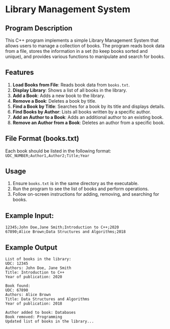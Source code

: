 # Library Management System

## Program Description
This C++ program implements a simple Library Management System that allows users to manage a collection of books. 
The program reads book data from a file, stores the information in a set (to keep books sorted and unique), 
and provides various functions to manipulate and search for books.

## Features
1. __Load Books from File__: Reads book data from `books.txt`.
2. __Display Library__: Shows a list of all books in the library.
3. __Add a Book__: Adds a new book to the library.
4. __Remove a Book__: Deletes a book by title.
5. __Find a Book by Title__: Searches for a book by its title and displays details.
6. __Find Books by Author__: Lists all books written by a specific author.
7. __Add an Author to a Book__: Adds an additional author to an existing book.
8. __Remove an Author from a Book__: Deletes an author from a specific book.

## File Format (books.txt)
Each book should be listed in the following format:  
`UDC_NUMBER;Author1,Author2;Title;Year`

## Usage
1. Ensure `books.txt` is in the same directory as the executable.
2. Run the program to see the list of books and perform operations.
3. Follow on-screen instructions for adding, removing, and searching for books.

## Example Input:
```
12345;John Doe,Jane Smith;Introduction to C++;2020
67890;Alice Brown;Data Structures and Algorithms;2018
```

## Example Output
```
List of books in the library:
UDC: 12345
Authors: John Doe, Jane Smith
Title: Introduction to C++
Year of publication: 2020

Book found:
UDC: 67890
Authors: Alice Brown
Title: Data Structures and Algorithms
Year of publication: 2018

Author added to book: Databases
Book removed: Programming
Updated list of books in the library...
```
